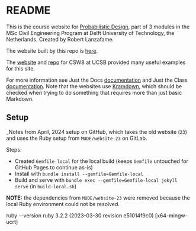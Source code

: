 # README

This is the course website for [Probabilistic Design](https://studiegids.tudelft.nl/a101_displayCourse.do?course_id=63756), part of 3 modules in the MSc Civil Engineering Program at Delft University of Technology, the Netherlands. Created by Robert Lanzafame.

The website built by this repo is [here](https://tudelft-citg.github.io/HOS-prob-design-23/).

The [website](https://ucsb-csw8.github.io/s22/) and [repo](https://github.com/ucsb-csw8/s22/)  for CSW8 at UCSB provided many useful examples for this site.

For more information see Just the Docs [documentation](https://just-the-docs.github.io/just-the-docs/) and Just the Class [documentation](https://kevinl.info/just-the-class/). Note that the websites use [Kramdown](https://kramdown.gettalong.org/index.html), which should be checked when trying to do something that requires more than just basic Markdown.

## Setup

_Notes from April, 2024 setup on GitHub, which takes the old website (`23`) and uses the Ruby setup from `MUDE/website-23` on GitLab.

Steps:
- Created `Gemfile-local` for the local build (keeps `Gemfile` untouched for GitHub Pages to continue as-is)
- Install with `bundle install --gemfile=Gemfile-local`
- Build and serve with `bundle exec --gemfile=Gemfile-local jekyll serve` (in `build-local.sh`)

**NOTE:** the dependencies from `MUDE/website-23` were removed because the local Ruby environment could not be resolved.


ruby --version
ruby 3.2.2 (2023-03-30 revision e51014f9c0) [x64-mingw-ucrt]